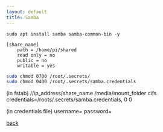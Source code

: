 ```yaml
---
layout: default
title: Samba 
---
```


```
sudo apt install samba samba-common-bin -y

[share_name]
    path = /home/pi/shared
    read only = no
    public = no
    writable = yes
```

```bash
sudo chmod 0700 /root/.secrets/
sudo chmod 0400 /root/.secrets/samba.credentials
```

(in fstab)
//ip_address/share_name /media/mount_folder cifs credentials=/roots/.secrets/samba.credentials, 0 0

(in credentials file)
username=
password=

[back](../)
